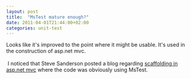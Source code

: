 ```yaml
---
layout: post
title:  "MsTest mature enough?"
date: 2011-04-01T21:44:00+02:00
categories: unit-test
---
```


<div dir="ltr" style="text-align: left;" trbidi="on">
Looks like it's improved to the point where it might be usable. It's used in the construction of asp.net mvc.<br><br>
 I noticed that Steve Sanderson posted a blog regarding <a href="http://blog.stevensanderson.com/2011/03/28/scaffolding-actions-and-unit-tests-with-mvcscaffolding/">scaffolding in asp.net mvc</a> where the code was obviously using MsTest.</div>
<div style="clear: both;"></div>